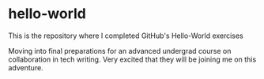# hello-world
This is the repository where I completed GitHub's Hello-World exercises

Moving into final preparations for an advanced undergrad course on collaboration in tech writing. Very excited that they will be joining me on this adventure. 
